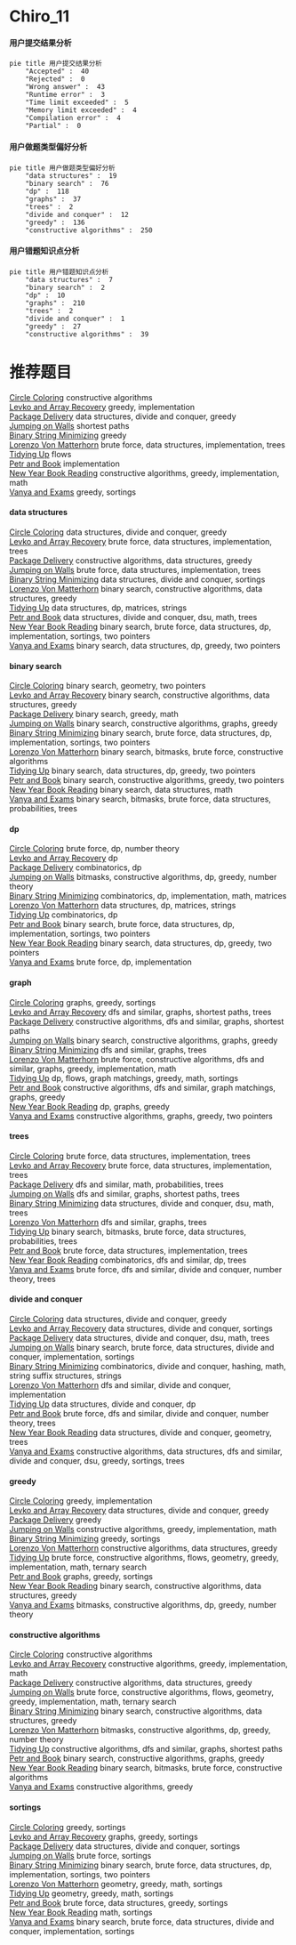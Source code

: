# Chiro_11
<!-- tabs:start -->
#### **用户提交结果分析**

```mermaid
pie title 用户提交结果分析
    "Accepted" :  40
    "Rejected" :  0
    "Wrong answer" :  43
    "Runtime error" :  3
    "Time limit exceeded" :  5
    "Memory limit exceeded" :  4
    "Compilation error" :  4
    "Partial" :  0
```
#### **用户做题类型偏好分析**

```mermaid
pie title 用户做题类型偏好分析
    "data structures" :  19
    "binary search" :  76
    "dp" :  118
    "graphs" :  37
    "trees" :  2
    "divide and conquer" :  12
    "greedy" :  136
    "constructive algorithms" :  250
```
#### **用户错题知识点分析**

```mermaid
pie title 用户错题知识点分析
    "data structures" :  7
    "binary search" :  2
    "dp" :  10
    "graphs" :  210
    "trees" :  2
    "divide and conquer" :  1
    "greedy" :  27
    "constructive algorithms" :  39
```
<!-- tabs:end -->
# 推荐题目
[Circle Coloring](http://codeforces.com/problemset/problem/1408/A)		constructive algorithms		  
[Levko and Array Recovery](http://codeforces.com/problemset/problem/360/A)		greedy,
                        implementation		  
[Package Delivery](http://codeforces.com/problemset/problem/627/C)		data structures,
                        divide and conquer,
                        greedy		  
[Jumping on Walls](https://codeforces.com/contest/199/problem/D)		shortest paths		  
[Binary String Minimizing](https://codeforces.com/contest/1432/problem/E)		greedy		  
[Lorenzo Von Matterhorn](http://codeforces.com/problemset/problem/696/A)		brute force,
                        data structures,
                        implementation,
                        trees		  
[Tidying Up](http://codeforces.com/problemset/problem/316/C1)		flows		  
[Petr and Book](http://codeforces.com/problemset/problem/139/A)		implementation		  
[New Year Book Reading](http://codeforces.com/problemset/problem/500/C)		constructive algorithms,
                        greedy,
                        implementation,
                        math		  
[Vanya and Exams](http://codeforces.com/problemset/problem/492/C)		greedy,
                        sortings		  
<!-- tabs:start -->
#### **data structures**
[Circle Coloring](http://codeforces.com/problemset/problem/627/C)		data structures,
                        divide and conquer,
                        greedy		  
[Levko and Array Recovery](http://codeforces.com/problemset/problem/696/A)		brute force,
                        data structures,
                        implementation,
                        trees		  
[Package Delivery](http://codeforces.com/problemset/problem/1375/C)		constructive algorithms,
                        data structures,
                        greedy		  
[Jumping on Walls](https://codeforces.com/contest/697/problem/C)		brute force,
                        data structures,
                        implementation,
                        trees		  
[Binary String Minimizing](http://codeforces.com/problemset/problem/459/D)		data structures,
                        divide and conquer,
                        sortings		  
[Lorenzo Von Matterhorn](http://codeforces.com/problemset/problem/1373/F)		binary search,
                        constructive algorithms,
                        data structures,
                        greedy		  
[Tidying Up](http://codeforces.com/problemset/problem/696/D)		data structures,
                        dp,
                        matrices,
                        strings		  
[Petr and Book](http://codeforces.com/problemset/problem/603/E)		data structures,
                        divide and conquer,
                        dsu,
                        math,
                        trees		  
[New Year Book Reading](http://codeforces.com/problemset/problem/1408/D)		binary search,
                        brute force,
                        data structures,
                        dp,
                        implementation,
                        sortings,
                        two pointers		  
[Vanya and Exams](http://codeforces.com/problemset/problem/1492/C)		binary search,
                        data structures,
                        dp,
                        greedy,
                        two pointers		  
#### **binary search**
[Circle Coloring](http://codeforces.com/problemset/problem/696/F)		binary search,
                        geometry,
                        two pointers		  
[Levko and Array Recovery](http://codeforces.com/problemset/problem/1373/F)		binary search,
                        constructive algorithms,
                        data structures,
                        greedy		  
[Package Delivery](https://codeforces.com/contest/1345/problem/F)		binary search,
                        greedy,
                        math		  
[Jumping on Walls](https://codeforces.com/contest/233/problem/C)		binary search,
                        constructive algorithms,
                        graphs,
                        greedy		  
[Binary String Minimizing](http://codeforces.com/problemset/problem/1408/D)		binary search,
                        brute force,
                        data structures,
                        dp,
                        implementation,
                        sortings,
                        two pointers		  
[Lorenzo Von Matterhorn](http://codeforces.com/problemset/problem/1360/H)		binary search,
                        bitmasks,
                        brute force,
                        constructive algorithms		  
[Tidying Up](http://codeforces.com/problemset/problem/1492/C)		binary search,
                        data structures,
                        dp,
                        greedy,
                        two pointers		  
[Petr and Book](http://codeforces.com/problemset/problem/1463/D)		binary search,
                        constructive algorithms,
                        greedy,
                        two pointers		  
[New Year Book Reading](http://codeforces.com/problemset/problem/1490/G)		binary search,
                        data structures,
                        math		  
[Vanya and Exams](http://codeforces.com/problemset/problem/1479/D)		binary search,
                        bitmasks,
                        brute force,
                        data structures,
                        probabilities,
                        trees		  
#### **dp**
[Circle Coloring](http://codeforces.com/problemset/problem/691/F)		brute force,
                        dp,
                        number theory		  
[Levko and Array Recovery](http://codeforces.com/problemset/problem/698/A)		dp		  
[Package Delivery](http://codeforces.com/problemset/problem/1000/D)		combinatorics,
                        dp		  
[Jumping on Walls](http://codeforces.com/problemset/problem/1225/G)		bitmasks,
                        constructive algorithms,
                        dp,
                        greedy,
                        number theory		  
[Binary String Minimizing](http://codeforces.com/problemset/problem/696/C)		combinatorics,
                        dp,
                        implementation,
                        math,
                        matrices		  
[Lorenzo Von Matterhorn](http://codeforces.com/problemset/problem/696/D)		data structures,
                        dp,
                        matrices,
                        strings		  
[Tidying Up](http://codeforces.com/problemset/problem/295/D)		combinatorics,
                        dp		  
[Petr and Book](http://codeforces.com/problemset/problem/1408/D)		binary search,
                        brute force,
                        data structures,
                        dp,
                        implementation,
                        sortings,
                        two pointers		  
[New Year Book Reading](http://codeforces.com/problemset/problem/1492/C)		binary search,
                        data structures,
                        dp,
                        greedy,
                        two pointers		  
[Vanya and Exams](https://codeforces.com/contest/1457/problem/C)		brute force,
                        dp,
                        implementation		  
#### **graph**
[Circle Coloring](http://codeforces.com/problemset/problem/367/C)		graphs,
                        greedy,
                        sortings		  
[Levko and Array Recovery](http://codeforces.com/problemset/problem/1037/D)		dfs and similar,
                        graphs,
                        shortest paths,
                        trees		  
[Package Delivery](http://codeforces.com/problemset/problem/1450/E)		constructive algorithms,
                        dfs and similar,
                        graphs,
                        shortest paths		  
[Jumping on Walls](https://codeforces.com/contest/233/problem/C)		binary search,
                        constructive algorithms,
                        graphs,
                        greedy		  
[Binary String Minimizing](http://codeforces.com/problemset/problem/580/C)		dfs and similar,
                        graphs,
                        trees		  
[Lorenzo Von Matterhorn](http://codeforces.com/problemset/problem/1487/C)		brute force,
                        constructive algorithms,
                        dfs and similar,
                        graphs,
                        greedy,
                        implementation,
                        math		  
[Tidying Up](http://codeforces.com/problemset/problem/1437/C)		dp,
                        flows,
                        graph matchings,
                        greedy,
                        math,
                        sortings		  
[Petr and Book](http://codeforces.com/problemset/problem/1470/D)		constructive algorithms,
                        dfs and similar,
                        graph matchings,
                        graphs,
                        greedy		  
[New Year Book Reading](http://codeforces.com/problemset/problem/1476/C)		dp,
                        graphs,
                        greedy		  
[Vanya and Exams](http://codeforces.com/problemset/problem/1304/D)		constructive algorithms,
                        graphs,
                        greedy,
                        two pointers		  
#### **trees**
[Circle Coloring](http://codeforces.com/problemset/problem/696/A)		brute force,
                        data structures,
                        implementation,
                        trees		  
[Levko and Array Recovery](https://codeforces.com/contest/697/problem/C)		brute force,
                        data structures,
                        implementation,
                        trees		  
[Package Delivery](http://codeforces.com/problemset/problem/696/B)		dfs and similar,
                        math,
                        probabilities,
                        trees		  
[Jumping on Walls](http://codeforces.com/problemset/problem/1037/D)		dfs and similar,
                        graphs,
                        shortest paths,
                        trees		  
[Binary String Minimizing](http://codeforces.com/problemset/problem/603/E)		data structures,
                        divide and conquer,
                        dsu,
                        math,
                        trees		  
[Lorenzo Von Matterhorn](http://codeforces.com/problemset/problem/580/C)		dfs and similar,
                        graphs,
                        trees		  
[Tidying Up](http://codeforces.com/problemset/problem/1479/D)		binary search,
                        bitmasks,
                        brute force,
                        data structures,
                        probabilities,
                        trees		  
[Petr and Book](http://codeforces.com/problemset/problem/1511/C)		brute force,
                        data structures,
                        implementation,
                        trees		  
[New Year Book Reading](http://codeforces.com/problemset/problem/1499/F)		combinatorics,
                        dfs and similar,
                        dp,
                        trees		  
[Vanya and Exams](http://codeforces.com/problemset/problem/1491/E)		brute force,
                        dfs and similar,
                        divide and conquer,
                        number theory,
                        trees		  
#### **divide and conquer**
[Circle Coloring](http://codeforces.com/problemset/problem/627/C)		data structures,
                        divide and conquer,
                        greedy		  
[Levko and Array Recovery](http://codeforces.com/problemset/problem/459/D)		data structures,
                        divide and conquer,
                        sortings		  
[Package Delivery](http://codeforces.com/problemset/problem/603/E)		data structures,
                        divide and conquer,
                        dsu,
                        math,
                        trees		  
[Jumping on Walls](http://codeforces.com/problemset/problem/1461/D)		binary search,
                        brute force,
                        data structures,
                        divide and conquer,
                        implementation,
                        sortings		  
[Binary String Minimizing](http://codeforces.com/problemset/problem/1466/G)		combinatorics,
                        divide and conquer,
                        hashing,
                        math,
                        string suffix structures,
                        strings		  
[Lorenzo Von Matterhorn](http://codeforces.com/problemset/problem/1490/D)		dfs and similar,
                        divide and conquer,
                        implementation		  
[Tidying Up](https://codeforces.com/contest/1483/problem/C)		data structures,
                        divide and conquer,
                        dp		  
[Petr and Book](http://codeforces.com/problemset/problem/1491/E)		brute force,
                        dfs and similar,
                        divide and conquer,
                        number theory,
                        trees		  
[New Year Book Reading](http://codeforces.com/problemset/problem/1303/G)		data structures,
                        divide and conquer,
                        geometry,
                        trees		  
[Vanya and Exams](http://codeforces.com/problemset/problem/1494/D)		constructive algorithms,
                        data structures,
                        dfs and similar,
                        divide and conquer,
                        dsu,
                        greedy,
                        sortings,
                        trees		  
#### **greedy**
[Circle Coloring](http://codeforces.com/problemset/problem/360/A)		greedy,
                        implementation		  
[Levko and Array Recovery](http://codeforces.com/problemset/problem/627/C)		data structures,
                        divide and conquer,
                        greedy		  
[Package Delivery](https://codeforces.com/contest/1432/problem/E)		greedy		  
[Jumping on Walls](http://codeforces.com/problemset/problem/500/C)		constructive algorithms,
                        greedy,
                        implementation,
                        math		  
[Binary String Minimizing](http://codeforces.com/problemset/problem/492/C)		greedy,
                        sortings		  
[Lorenzo Von Matterhorn](http://codeforces.com/problemset/problem/1375/C)		constructive algorithms,
                        data structures,
                        greedy		  
[Tidying Up](http://codeforces.com/problemset/problem/1455/E)		brute force,
                        constructive algorithms,
                        flows,
                        geometry,
                        greedy,
                        implementation,
                        math,
                        ternary search		  
[Petr and Book](http://codeforces.com/problemset/problem/367/C)		graphs,
                        greedy,
                        sortings		  
[New Year Book Reading](http://codeforces.com/problemset/problem/1373/F)		binary search,
                        constructive algorithms,
                        data structures,
                        greedy		  
[Vanya and Exams](http://codeforces.com/problemset/problem/1225/G)		bitmasks,
                        constructive algorithms,
                        dp,
                        greedy,
                        number theory		  
#### **constructive algorithms**
[Circle Coloring](http://codeforces.com/problemset/problem/1408/A)		constructive algorithms		  
[Levko and Array Recovery](http://codeforces.com/problemset/problem/500/C)		constructive algorithms,
                        greedy,
                        implementation,
                        math		  
[Package Delivery](http://codeforces.com/problemset/problem/1375/C)		constructive algorithms,
                        data structures,
                        greedy		  
[Jumping on Walls](http://codeforces.com/problemset/problem/1455/E)		brute force,
                        constructive algorithms,
                        flows,
                        geometry,
                        greedy,
                        implementation,
                        math,
                        ternary search		  
[Binary String Minimizing](http://codeforces.com/problemset/problem/1373/F)		binary search,
                        constructive algorithms,
                        data structures,
                        greedy		  
[Lorenzo Von Matterhorn](http://codeforces.com/problemset/problem/1225/G)		bitmasks,
                        constructive algorithms,
                        dp,
                        greedy,
                        number theory		  
[Tidying Up](http://codeforces.com/problemset/problem/1450/E)		constructive algorithms,
                        dfs and similar,
                        graphs,
                        shortest paths		  
[Petr and Book](https://codeforces.com/contest/233/problem/C)		binary search,
                        constructive algorithms,
                        graphs,
                        greedy		  
[New Year Book Reading](http://codeforces.com/problemset/problem/1360/H)		binary search,
                        bitmasks,
                        brute force,
                        constructive algorithms		  
[Vanya and Exams](http://codeforces.com/problemset/problem/1493/A)		constructive algorithms,
                        greedy		  
#### **sortings**
[Circle Coloring](http://codeforces.com/problemset/problem/492/C)		greedy,
                        sortings		  
[Levko and Array Recovery](http://codeforces.com/problemset/problem/367/C)		graphs,
                        greedy,
                        sortings		  
[Package Delivery](http://codeforces.com/problemset/problem/459/D)		data structures,
                        divide and conquer,
                        sortings		  
[Jumping on Walls](http://codeforces.com/problemset/problem/1269/B)		brute force,
                        sortings		  
[Binary String Minimizing](http://codeforces.com/problemset/problem/1408/D)		binary search,
                        brute force,
                        data structures,
                        dp,
                        implementation,
                        sortings,
                        two pointers		  
[Lorenzo Von Matterhorn](https://codeforces.com/contest/1496/problem/C)		geometry,
                        greedy,
                        math,
                        sortings		  
[Tidying Up](http://codeforces.com/problemset/problem/1495/A)		geometry,
                        greedy,
                        math,
                        sortings		  
[Petr and Book](http://codeforces.com/problemset/problem/1497/A)		brute force,
                        data structures,
                        greedy,
                        sortings		  
[New Year Book Reading](http://codeforces.com/problemset/problem/1427/A)		math,
                        sortings		  
[Vanya and Exams](http://codeforces.com/problemset/problem/1461/D)		binary search,
                        brute force,
                        data structures,
                        divide and conquer,
                        implementation,
                        sortings		  
<!-- tabs:end -->
